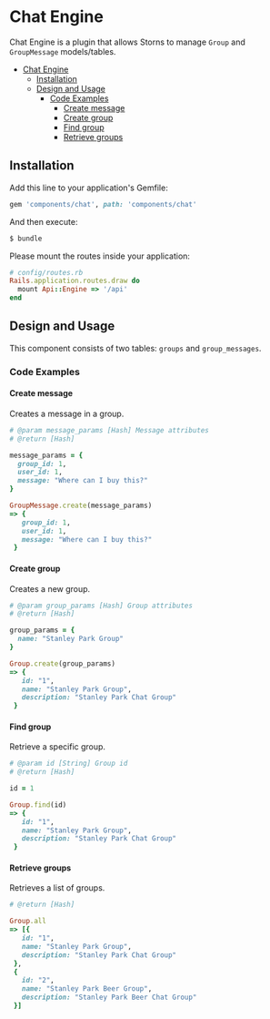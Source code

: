 # Chat Engine

Chat Engine is a plugin that allows Storns to manage `Group` and `GroupMessage` models/tables.

- [Chat Engine](#chat-engine)
  - [Installation](#installation)
  - [Design and Usage](#design-and-usage)
    - [Code Examples](#code-examples)
      - [Create message](#create-message)
      - [Create group](#create-group)
      - [Find group](#find-group)
      - [Retrieve groups](#retrieve-groups)

## Installation

Add this line to your application's Gemfile:

```ruby
gem 'components/chat', path: 'components/chat'
```

And then execute:
```bash
$ bundle
```

Please mount the routes inside your application:

```ruby
# config/routes.rb
Rails.application.routes.draw do
  mount Api::Engine => '/api'
end
```

## Design and Usage

This component consists of two tables: `groups` and `group_messages`.

### Code Examples

#### Create message

Creates a message in a group.

```ruby
# @param message_params [Hash] Message attributes
# @return [Hash]

message_params = {
  group_id: 1,
  user_id: 1,
  message: "Where can I buy this?"
}

GroupMessage.create(message_params)
=> {
   group_id: 1,
   user_id: 1,
   message: "Where can I buy this?"
 }
```

#### Create group

Creates a new group.

```ruby
# @param group_params [Hash] Group attributes
# @return [Hash]

group_params = {
  name: "Stanley Park Group"
}

Group.create(group_params)
=> {
   id: "1",
   name: "Stanley Park Group",
   description: "Stanley Park Chat Group"
 }
```

#### Find group

Retrieve a specific group.

```ruby
# @param id [String] Group id
# @return [Hash]

id = 1

Group.find(id)
=> {
   id: "1",
   name: "Stanley Park Group",
   description: "Stanley Park Chat Group"
 }
```

#### Retrieve groups

Retrieves a list of groups.

```ruby
# @return [Hash]

Group.all
=> [{
   id: "1",
   name: "Stanley Park Group",
   description: "Stanley Park Chat Group"
 },
 {
   id: "2",
   name: "Stanley Park Beer Group",
   description: "Stanley Park Beer Chat Group"
 }]
```
